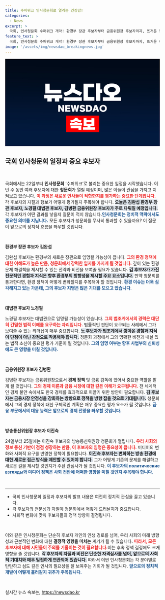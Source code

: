 ```yaml
---
title: 수퍼위크 인사청문회로 열리는 긴장감!
categories:
  - News
excerpt: >
  국회, 인사청문회 수퍼위크 개막! 환경부 장관 후보자부터 금융위원장 후보자까지, 뜨거운 현장이 공개된다. 이번 청문회에서 누가 통과할지 관심 집중!
feature_text: >
  국회, 인사청문회 수퍼위크 개막! 환경부 장관 후보자부터 금융위원장 후보자까지, 뜨거운 현장이 공개된다. 이번 청문회에서 누가 통과할지 관심 집중!
image: '/assets/img/newsdao_breakingnews.jpg'
---
```


<p><img src="/assets/img/newsdao_breakingnews.jpg" alt="ranknews 속보" /></p>

<h2 data-ke-size="size26">국회 인사청문회 일정과 중요 후보자</h2>

<p data-ke-size="size16">&nbsp;</p>

<p>국회에서는 22일부터 <b>인사청문회</b> ‘수퍼위크’로 불리는 중요한 일정을 시작했습니다. 이번 주 동안 여러 후보자에 대한 <b>청문회</b>가 열릴 예정이며, 많은 이들이 관심을 가지고 지켜보고 있습니다. <b><span style="color: #ee2323;">이 과정은 새로운 인사들이 적합한지를 평가하는 중요한 단계입니다.</span></b> 각 후보자의 자질과 행보가 어떻게 평가될지 주목해야 합니다. <b><span style="background-color: #21538527;">오늘은 김완섭 환경부 장관 후보자, 노경필 대법관 후보자, 김병환 금융위원장 후보자가 주로 다뤄질 예정입니다.</span></b> 각 후보자가 어떤 결과를 낳을지 질문이 적지 않습니다.<b><span style="color: #1a5490;">인사청문회는 정치적 맥락에서도 중요한 의미를 지닙니다.</span></b> 모든 후보자가 청문회를 무사히 통과할 수 있을까요? 이 질문이 앞으로의 정치적 흐름을 좌우할 것입니다.</p>

<p data-ke-size="size16">&nbsp;</p>

<p><b>환경부 장관 후보자 김완섭</b></p>

<p>김완섭 후보자는 환경부의 새로운 장관으로 임명될 가능성이 큽니다. <b><span style="color: #ee2323;">그의 환경 정책에 대한 이해도가 높은 만큼, 청문회에서 강력한 입지를 가지게 될 것입니다.</span></b> 깊이 있는 환경 문제 해결책을 제시할 수 있는 전략과 비전을 보여줄 필요가 있습니다. <b><span style="background-color: #21538527;">김 후보자가 가진 전문적인 경험과 지식은 향후 환경부의 방향성을 제시할 주요 요소입니다.</span></b> 만약 청문회를 통과한다면, 환경 정책이 어떻게 변화할지를 주목해야 할 것입니다. <b><span style="color: #1a5490;">환경 이슈는 더욱 심각해지고 있는 가운데, 그의 후보자 지명은 많은 기대를 모으고 있습니다.</span></b></p>

<p data-ke-size="size16">&nbsp;</p>

<p><b>대법관 후보자 노경필</b></p>

<p>노경필 후보자는 대법관으로 임명될 가능성이 있습니다. <b><span style="color: #ee2323;">그의 법조계에서의 경력은 대단히 긴밀한 법적 이해를 요구하는 자리입니다.</span></b> 법률적인 판단이 요구되는 사례에서 그가 보여줄 수 있는 리더십이 매우 중요합니다. <b><span style="background-color: #21538527;">노 후보자가 법조계에서 쌓아온 경험과 지식이 단점이 아닌 강점으로 작용해야 합니다.</span></b> 청문회 과정에서 그의 명확한 비전과 내실 있는 법적 소신이 중요한 평가 기준이 될 것입니다. <b><span style="color: #1a5490;">그의 임명 여부는 향후 사법부의 신뢰성에도 큰 영향을 미칠 것입니다.</span></b></p>

<p data-ke-size="size16">&nbsp;</p>

<p><b>금융위원장 후보자 김병환</b></p>

<p>김병환 후보자는 금융위원장으로서 <b>경제 정책</b> 및 금융 감독에 있어서 중요한 역할을 맡게 될 것입니다. <b><span style="color: #ee2323;">그의 경제 이론과 금융 시장에 대한 깊은 이해가 요구됩니다.</span></b> 전 세계적인 경제 불안 속에서도 한국 경제를 효과적으로 이끌기 위한 방안이 필요합니다. <b><span style="background-color: #21538527;">김 후보자는 금융시장 안정성을 강화하는 방향으로 정책을 방향 잡을 것으로 기대됩니다.</span></b> 청문회에서 그의 경제 정책에 대한 구체적인 계획은 매우 중요한 평가 요소가 될 것입니다. <b><span style="color: #1a5490;">금융 부문에서의 대응 능력은 앞으로의 경제 전망을 좌우할 것입니다.</span></b></p>

<p data-ke-size="size16">&nbsp;</p>

<p><b>방송통신위원장 후보자 이진숙</b></p>

<p>24일부터 25일에는 이진숙 후보자의 방송통신위원장 청문회가 열립니다. <b><span style="color: #ee2323;">우리 사회의 정보 통신 기반이 점점 성장하는 만큼, 이 후보자의 임명은 중요성이 큽니다.</span></b> 미디어의 변화와 사회적 요구를 반영한 정책이 필요합니다. <b><span style="background-color: #21538527;">이진숙 후보자는 변화하는 방송 환경에 대한 새로운 접근 방식을 제안할 수 있어야 합니다.</span></b> 그가 어떻게 기존의 문제를 해결하고 새로운 길을 제시할 것인지가 주된 관심사가 될 것입니다. <b><span style="color: #1a5490;">이 후보자의 политические взгляды와 미디어 정책은 사회 전반에 어떠한 영향을 미칠 것인지 주목해야 합니다.</span></b> </p>

<p data-ke-size="size16">&nbsp;</p>

<hr>

<ul>
<li>국회 인사청문회 일정과 후보자의 발표 내용은 여전히 정치적 관심을 끌고 있습니다.</li>
<li>각 후보자의 전문성과 자질이 청문회에서 어떻게 드러날지가 중요합니다.</li>
<li>사회적 변화에 맞춰 후보자들의 정책 방향이 결정됩니다.</li>
</ul>

<p data-ke-size="size16">&nbsp;</p>

<p>이와 같은 인사청문회는 단순히 후보자 개인의 인생 경로를 넘어, 우리 사회의 미래 방향성과 근본적인 변화에 대한 <b>결정적 영향을 미치는</b> 계기가 될 수 있습니다. <b><span style="color: #ee2323;">따라서, 모든 후보자에 대해 시민들이 주의를 기울이는 것이 필요합니다.</span></b>이는 후속 정책 결정에도 크게 영향을 줄 것입니다. <b><span style="background-color: #21538527;">각 후보자의 자질과 비전은 단순한 자격심사를 넘어, 앞으로의 사회적 기대치와 매우 밀접하게 연관되어 있습니다.</span></b> 따라서 이번 인사청문회는 각 분야별로 탄탄하고 심도 깊은 인사의 필요성을 잘 보여주는 기회가 될 것입니다. <b><span style="color: #1a5490;">앞으로의 정치적 개발이 어떻게 흘러갈지 귀추가 주목됩니다.</span></b> </p>

<p data-ke-size="size16">&nbsp;</p>
실시간 뉴스 속보는, <a href="https://newsdao.kr" rel="dofollow">https://newsdao.kr</a>


